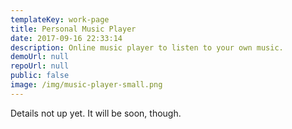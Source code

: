 ```yaml
---
templateKey: work-page
title: Personal Music Player
date: 2017-09-16 22:33:14
description: Online music player to listen to your own music.
demoUrl: null
repoUrl: null
public: false
image: /img/music-player-small.png
---
```


<!--
![ks12hx-01](/images/proj/music-player-large.JPG "This is one dope sampler.")

{% raw %}
<div class="post-tags">
      <span class="tagname">MongoDB</span>
      <span class="tagname">NodeJS</span>
      <span class="tagname">AngularJS</span>
</div>
{% endraw %}

Before I started using Spotify, I wanted a way to listen to my music from whichever computer I was on so I made this.

[Update]: I plan on re-designing and re-creating this in the near future.

[Check out the code on GitHub](https://github.com/stemmlerjs/mymusicserver)
  
-->

Details not up yet. It will be soon, though.